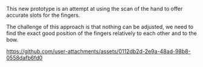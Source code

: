 
This new prototype is an attempt at using the scan of the hand to offer accurate slots for the fingers.

The challenge of this approach is that nothing can be adjusted, we need to find the exact good position of the fingers relatively to each other and to the bow.


https://github.com/user-attachments/assets/0112db2d-2e9a-48ad-98b8-0558dafb6fd0

